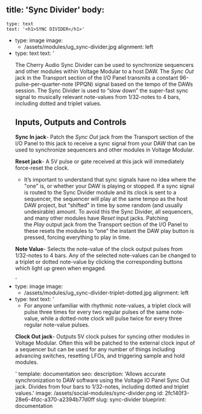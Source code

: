 title: 'Sync Divider'
body:
  -
    type: text
    text: '<h1>SYNC DIVIDER</h1>'
  -
    type: image
    image:
      - /assets/modules/ug_sync-divider.jpg
    alignment: left
  -
    type: text
    text: '<p>The Cherry Audio Sync Divider can be used to synchronize sequencers and other modules within Voltage Modular to a host DAW. The <em>Sync Out</em> jack in the Transport section of the I/O Panel transmits a constant 96-pulse-per-quarter-note (PPQN) signal based on the tempo of the DAWs session. The Sync Divider is used to “slow down” the super-fast sync signal to musically relevant note-values from 1/32-notes to 4 bars, including dotted and triplet values.&nbsp;</p><h2><strong>Inputs, Outputs and Controls</strong></h2><p><strong>Sync In jack</strong>- Patch the <em>Sync Out </em>jack from the Transport section of the I/O Panel to this jack to receive a sync signal from your DAW that can be used to synchronize sequencers and other modules in Voltage Modular.</p><p><strong>Reset jack</strong>- A 5V pulse or gate received at this jack will immediately force-reset the clock.&nbsp;</p><ul><li>It’s important to understand that sync signals have no idea where the "one" is, or whether your DAW is playing or stopped. If a sync signal is routed to the&nbsp;Sync Divider&nbsp;module and its clock is sent to a sequencer, the sequencer will play at the same tempo as the host DAW project, but “shifted” in time by some random (and usually undesirable) amount. To avoid this the Sync Divider, all sequencers, and many other modules have&nbsp;<em>Reset</em>&nbsp;input jacks. Patching the&nbsp;<em>Play</em>&nbsp;output jack from the Transport section of the I/O Panel to these resets the modules to “one” the instant the DAW play button is pressed, forcing everything to play in time.</li></ul><p><strong>Note Value</strong>- Selects the note-value of the clock output pulses from 1/32-notes to 4 bars. Any of the selected note-values can be changed to a triplet or dotted note-value by clicking the corresponding buttons which light up green when engaged.</p>'
  -
    type: image
    image:
      - /assets/modules/ug_sync-divider-triplet-dotted.jpg
    alignment: left
  -
    type: text
    text: '<ul><li>For anyone unfamiliar with rhythmic note-values, a triplet clock will pulse three times for every two regular pulses of the same note-value, while a dotted-note clock will pulse twice for every three regular note-value pulses.</li></ul><p><strong>Clock Out jack</strong>- Outputs 5V clock pulses for syncing other modules in Voltage Modular. Often this will be patched to the external clock input of a sequencer but can be used for any number of things including advancing switches, resetting LFOs, and triggering sample and hold modules.</p>'
template: documentation
seo:
  description: 'Allows accurate synchronization to DAW software using the Voltage IO Panel Sync Out jack. Divides from four bars to 1/32-notes, including dotted and triplet values.'
  image: /assets/social-modules/sync-divider.png
id: 2fc140f3-28e6-4fdc-a370-a2394b77d0ff
slug: sync-divider
blueprint: documentation

